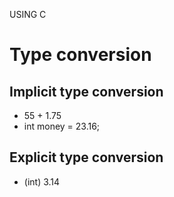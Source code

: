 USING C

# Type conversion

## Implicit type conversion

- 55 + 1.75
- int money = 23.16;

## Explicit type conversion

- (int) 3.14
